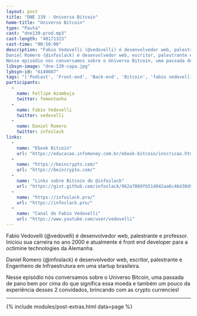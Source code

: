 ```yaml
---
layout: post
title: "DNE 139 - Universo Bitcoin"
home-title: "Universo Bitcoin"
type: "Pauta"
cast: "dne139-prod.mp3"
cast-length: "48171323"
cast-time: "00:50:00"
description: "Fabio Vedovelli (@vedovelli) é desenvolvedor web, palestrante e professor. Iniciou sua carreira no ano 2000 e atualmente é front end developer para a octimine technologies da Alemanha.
Daniel Romero (@infoslack) é desenvolvedor web, escritor, palestrante e Engenheiro de Infraestrutura em uma startup brasileira.
Nesse episódio nós conversamos sobre o Universo Bitcoin, uma passada de pano bem por cima do que significa essa moeda e também um pouco da experiência desses 2 convidados, brincando com as crypto currencies!"
libsyn-image: "dne-139-capa.jpg"
lybsyn-id: "6140887"
tags: "['Podcast', 'Front-end', 'Back-end', 'Bitcoin', 'fabio vedovelli', 'infoslack']"
participants:
  -
    name: Fellipe Azambuja
    twitter: femontanha
  -
    name: Fabio Vedovelli
    twitter: vedovelli
  -
    name: Daniel Romero
    twitter: infoslack
links:
  -
    name: "Ebook Bitcoin"
    url: "https://educacao.infomoney.com.br/ebook-bitcoin/inscricao.html"
  -
    name: "https://beincrypto.com/"
    url: "https://beincrypto.com/"
  -
    name: "Links sobre Bitcoin do @infoslack"
    url: "https://gist.github.com/infoslack/962a7069fb514842aa6c46d38d9554c9"
  -
    name: "https://infoslack.pro/"
    url: "https://infoslack.pro/"
  -
    name: "Canal do Fabio Vedovelli"
    url: "https://www.youtube.com/user/vedovelli"
---
```


Fabio Vedovelli (@vedovelli) é desenvolvedor web, palestrante e professor. Iniciou sua carreira no ano 2000 e atualmente é front end developer para a octimine technologies da Alemanha.

Daniel Romero (@infoslack) é desenvolvedor web, escritor, palestrante e Engenheiro de Infraestrutura em uma startup brasileira.

Nesse episódio nós conversamos sobre o Universo Bitcoin, uma passada de pano bem por cima do que significa essa moeda e também um pouco da experiência desses 2 convidados, brincando com as crypto currencies!

---

{% include modules/post-extras.html data=page %}
